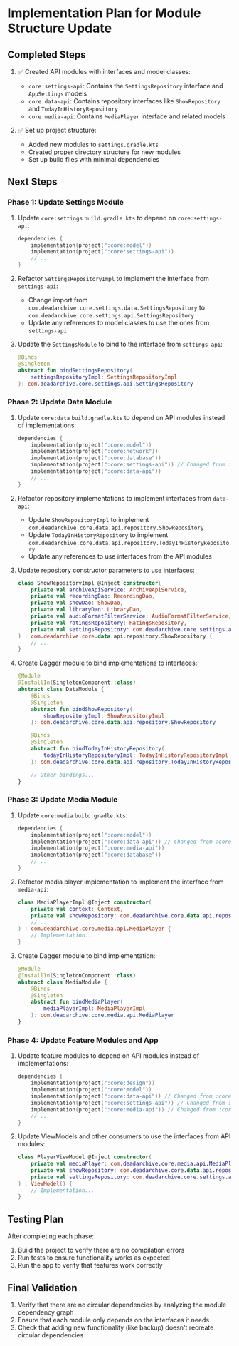 # Implementation Plan for Module Structure Update

## Completed Steps

1. ✅ Created API modules with interfaces and model classes:
   - `core:settings-api`: Contains the `SettingsRepository` interface and `AppSettings` models
   - `core:data-api`: Contains repository interfaces like `ShowRepository` and `TodayInHistoryRepository`
   - `core:media-api`: Contains `MediaPlayer` interface and related models

2. ✅ Set up project structure:
   - Added new modules to `settings.gradle.kts`
   - Created proper directory structure for new modules
   - Set up build files with minimal dependencies

## Next Steps

### Phase 1: Update Settings Module

1. Update `core:settings` `build.gradle.kts` to depend on `core:settings-api`:
   ```kotlin
   dependencies {
       implementation(project(":core:model"))
       implementation(project(":core:settings-api"))
       // ...
   }
   ```

2. Refactor `SettingsRepositoryImpl` to implement the interface from `settings-api`:
   - Change import from `com.deadarchive.core.settings.data.SettingsRepository` to `com.deadarchive.core.settings.api.SettingsRepository`
   - Update any references to model classes to use the ones from `settings-api`

3. Update the `SettingsModule` to bind to the interface from `settings-api`:
   ```kotlin
   @Binds
   @Singleton
   abstract fun bindSettingsRepository(
       settingsRepositoryImpl: SettingsRepositoryImpl
   ): com.deadarchive.core.settings.api.SettingsRepository
   ```

### Phase 2: Update Data Module

1. Update `core:data` `build.gradle.kts` to depend on API modules instead of implementations:
   ```kotlin
   dependencies {
       implementation(project(":core:model"))
       implementation(project(":core:network"))
       implementation(project(":core:database"))
       implementation(project(":core:settings-api")) // Changed from :core:settings
       implementation(project(":core:data-api")) 
       // ...
   }
   ```

2. Refactor repository implementations to implement interfaces from `data-api`:
   - Update `ShowRepositoryImpl` to implement `com.deadarchive.core.data.api.repository.ShowRepository`
   - Update `TodayInHistoryRepository` to implement `com.deadarchive.core.data.api.repository.TodayInHistoryRepository`
   - Update any references to use interfaces from the API modules

3. Update repository constructor parameters to use interfaces:
   ```kotlin
   class ShowRepositoryImpl @Inject constructor(
       private val archiveApiService: ArchiveApiService,
       private val recordingDao: RecordingDao,
       private val showDao: ShowDao,
       private val libraryDao: LibraryDao,
       private val audioFormatFilterService: AudioFormatFilterService,
       private val ratingsRepository: RatingsRepository,
       private val settingsRepository: com.deadarchive.core.settings.api.SettingsRepository // Updated to use API interface
   ) : com.deadarchive.core.data.api.repository.ShowRepository { 
       // ...
   }
   ```

4. Create Dagger module to bind implementations to interfaces:
   ```kotlin
   @Module
   @InstallIn(SingletonComponent::class)
   abstract class DataModule {
       @Binds
       @Singleton
       abstract fun bindShowRepository(
           showRepositoryImpl: ShowRepositoryImpl
       ): com.deadarchive.core.data.api.repository.ShowRepository

       @Binds
       @Singleton
       abstract fun bindTodayInHistoryRepository(
           todayInHistoryRepositoryImpl: TodayInHistoryRepositoryImpl
       ): com.deadarchive.core.data.api.repository.TodayInHistoryRepository

       // Other bindings...
   }
   ```

### Phase 3: Update Media Module

1. Update `core:media` `build.gradle.kts`:
   ```kotlin
   dependencies {
       implementation(project(":core:model"))
       implementation(project(":core:data-api")) // Changed from :core:data
       implementation(project(":core:media-api"))
       implementation(project(":core:database"))
       // ...
   }
   ```

2. Refactor media player implementation to implement the interface from `media-api`:
   ```kotlin
   class MediaPlayerImpl @Inject constructor(
       private val context: Context,
       private val showRepository: com.deadarchive.core.data.api.repository.ShowRepository, // Using API interface
       // ...
   ) : com.deadarchive.core.media.api.MediaPlayer {
       // Implementation...
   }
   ```

3. Create Dagger module to bind implementation:
   ```kotlin
   @Module
   @InstallIn(SingletonComponent::class)
   abstract class MediaModule {
       @Binds
       @Singleton
       abstract fun bindMediaPlayer(
           mediaPlayerImpl: MediaPlayerImpl
       ): com.deadarchive.core.media.api.MediaPlayer
   }
   ```

### Phase 4: Update Feature Modules and App

1. Update feature modules to depend on API modules instead of implementations:
   ```kotlin
   dependencies {
       implementation(project(":core:design"))
       implementation(project(":core:model"))
       implementation(project(":core:data-api")) // Changed from :core:data
       implementation(project(":core:settings-api")) // Changed from :core:settings
       implementation(project(":core:media-api")) // Changed from :core:media
       // ...
   }
   ```

2. Update ViewModels and other consumers to use the interfaces from API modules:
   ```kotlin
   class PlayerViewModel @Inject constructor(
       private val mediaPlayer: com.deadarchive.core.media.api.MediaPlayer, // Using API interface
       private val showRepository: com.deadarchive.core.data.api.repository.ShowRepository, // Using API interface
       private val settingsRepository: com.deadarchive.core.settings.api.SettingsRepository // Using API interface
   ) : ViewModel() {
       // Implementation...
   }
   ```

## Testing Plan

After completing each phase:

1. Build the project to verify there are no compilation errors
2. Run tests to ensure functionality works as expected
3. Run the app to verify that features work correctly

## Final Validation

1. Verify that there are no circular dependencies by analyzing the module dependency graph
2. Ensure that each module only depends on the interfaces it needs
3. Check that adding new functionality (like backup) doesn't recreate circular dependencies